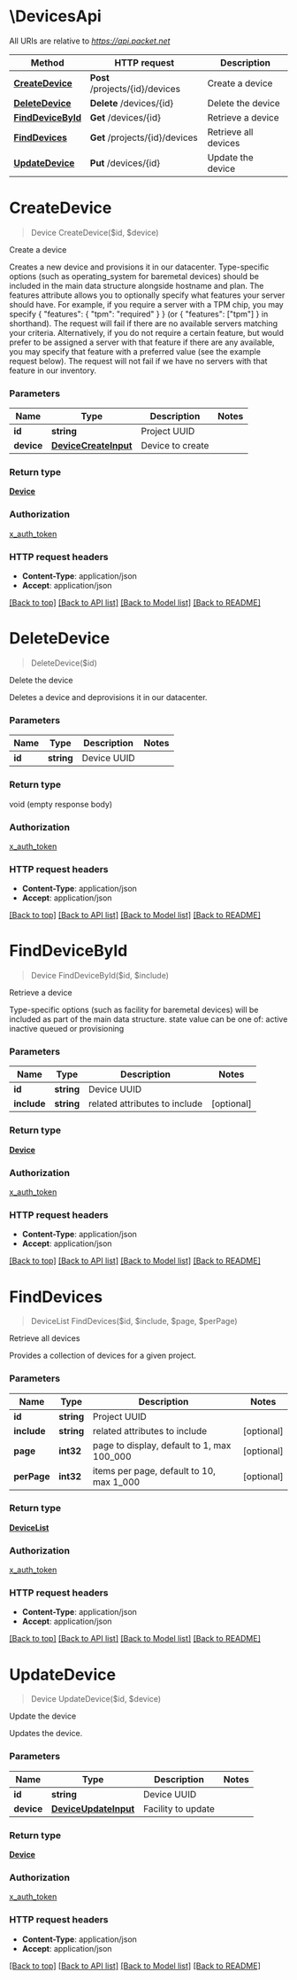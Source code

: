 # \DevicesApi

All URIs are relative to *https://api.packet.net*

Method | HTTP request | Description
------------- | ------------- | -------------
[**CreateDevice**](DevicesApi.md#CreateDevice) | **Post** /projects/{id}/devices | Create a device
[**DeleteDevice**](DevicesApi.md#DeleteDevice) | **Delete** /devices/{id} | Delete the device
[**FindDeviceById**](DevicesApi.md#FindDeviceById) | **Get** /devices/{id} | Retrieve a device
[**FindDevices**](DevicesApi.md#FindDevices) | **Get** /projects/{id}/devices | Retrieve all devices
[**UpdateDevice**](DevicesApi.md#UpdateDevice) | **Put** /devices/{id} | Update the device


# **CreateDevice**
> Device CreateDevice($id, $device)

Create a device

Creates a new device and provisions it in our datacenter.  Type-specific options (such as operating_system for baremetal devices) should be included in the main data structure alongside hostname and plan.  The features attribute allows you to optionally specify what features your server should have. For example, if you require a server with a TPM chip, you may specify { \"features\": { \"tpm\": \"required\" } } (or { \"features\": [\"tpm\"] } in shorthand). The request will fail if there are no available servers matching your criteria. Alternatively, if you do not require a certain feature, but would prefer to be assigned a server with that feature if there are any available, you may specify that feature with a preferred value (see the example request below). The request will not fail if we have no servers with that feature in our inventory.


### Parameters

Name | Type | Description  | Notes
------------- | ------------- | ------------- | -------------
 **id** | **string**| Project UUID | 
 **device** | [**DeviceCreateInput**](DeviceCreateInput.md)| Device to create | 

### Return type

[**Device**](Device.md)

### Authorization

[x_auth_token](../README.md#x_auth_token)

### HTTP request headers

 - **Content-Type**: application/json
 - **Accept**: application/json

[[Back to top]](#) [[Back to API list]](../README.md#documentation-for-api-endpoints) [[Back to Model list]](../README.md#documentation-for-models) [[Back to README]](../README.md)

# **DeleteDevice**
> DeleteDevice($id)

Delete the device

Deletes a device and deprovisions it in our datacenter.


### Parameters

Name | Type | Description  | Notes
------------- | ------------- | ------------- | -------------
 **id** | **string**| Device UUID | 

### Return type

void (empty response body)

### Authorization

[x_auth_token](../README.md#x_auth_token)

### HTTP request headers

 - **Content-Type**: application/json
 - **Accept**: application/json

[[Back to top]](#) [[Back to API list]](../README.md#documentation-for-api-endpoints) [[Back to Model list]](../README.md#documentation-for-models) [[Back to README]](../README.md)

# **FindDeviceById**
> Device FindDeviceById($id, $include)

Retrieve a device

Type-specific options (such as facility for baremetal devices) will be included as part of the main data structure.  state value can be one of: active inactive queued or provisioning


### Parameters

Name | Type | Description  | Notes
------------- | ------------- | ------------- | -------------
 **id** | **string**| Device UUID | 
 **include** | **string**| related attributes to include | [optional] 

### Return type

[**Device**](Device.md)

### Authorization

[x_auth_token](../README.md#x_auth_token)

### HTTP request headers

 - **Content-Type**: application/json
 - **Accept**: application/json

[[Back to top]](#) [[Back to API list]](../README.md#documentation-for-api-endpoints) [[Back to Model list]](../README.md#documentation-for-models) [[Back to README]](../README.md)

# **FindDevices**
> DeviceList FindDevices($id, $include, $page, $perPage)

Retrieve all devices

Provides a collection of devices for a given project.


### Parameters

Name | Type | Description  | Notes
------------- | ------------- | ------------- | -------------
 **id** | **string**| Project UUID | 
 **include** | **string**| related attributes to include | [optional] 
 **page** | **int32**| page to display, default to 1, max 100_000 | [optional] 
 **perPage** | **int32**| items per page, default to 10, max 1_000 | [optional] 

### Return type

[**DeviceList**](DeviceList.md)

### Authorization

[x_auth_token](../README.md#x_auth_token)

### HTTP request headers

 - **Content-Type**: application/json
 - **Accept**: application/json

[[Back to top]](#) [[Back to API list]](../README.md#documentation-for-api-endpoints) [[Back to Model list]](../README.md#documentation-for-models) [[Back to README]](../README.md)

# **UpdateDevice**
> Device UpdateDevice($id, $device)

Update the device

Updates the device.


### Parameters

Name | Type | Description  | Notes
------------- | ------------- | ------------- | -------------
 **id** | **string**| Device UUID | 
 **device** | [**DeviceUpdateInput**](DeviceUpdateInput.md)| Facility to update | 

### Return type

[**Device**](Device.md)

### Authorization

[x_auth_token](../README.md#x_auth_token)

### HTTP request headers

 - **Content-Type**: application/json
 - **Accept**: application/json

[[Back to top]](#) [[Back to API list]](../README.md#documentation-for-api-endpoints) [[Back to Model list]](../README.md#documentation-for-models) [[Back to README]](../README.md)

